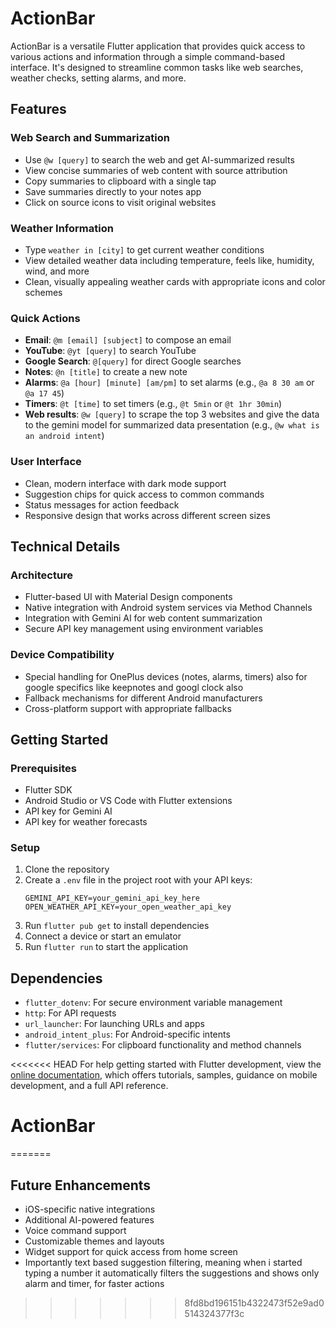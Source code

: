 # ActionBar
ActionBar is a versatile Flutter application that provides quick access to various actions and information through a simple command-based interface. It's designed to streamline common tasks like web searches, weather checks, setting alarms, and more.

## Features

### Web Search and Summarization
- Use `@w [query]` to search the web and get AI-summarized results
- View concise summaries of web content with source attribution
- Copy summaries to clipboard with a single tap
- Save summaries directly to your notes app
- Click on source icons to visit original websites

### Weather Information
- Type `weather in [city]` to get current weather conditions
- View detailed weather data including temperature, feels like, humidity, wind, and more
- Clean, visually appealing weather cards with appropriate icons and color schemes

### Quick Actions
- **Email**: `@m [email] [subject]` to compose an email
- **YouTube**: `@yt [query]` to search YouTube
- **Google Search**: `@[query]` for direct Google searches
- **Notes**: `@n [title]` to create a new note
- **Alarms**: `@a [hour] [minute] [am/pm]` to set alarms (e.g., `@a 8 30 am` or `@a 17 45`)
- **Timers**: `@t [time]` to set timers (e.g., `@t 5min` or `@t 1hr 30min`)
- **Web results**: `@w [query]` to scrape the top 3 websites and give the data to the gemini model for summarized data presentation (e.g., `@w what is an android intent`)

### User Interface
- Clean, modern interface with dark mode support
- Suggestion chips for quick access to common commands
- Status messages for action feedback
- Responsive design that works across different screen sizes

## Technical Details

### Architecture
- Flutter-based UI with Material Design components
- Native integration with Android system services via Method Channels
- Integration with Gemini AI for web content summarization
- Secure API key management using environment variables

### Device Compatibility
- Special handling for OnePlus devices (notes, alarms, timers) also for google specifics like keepnotes and googl clock also
- Fallback mechanisms for different Android manufacturers
- Cross-platform support with appropriate fallbacks

## Getting Started

### Prerequisites
- Flutter SDK
- Android Studio or VS Code with Flutter extensions
- API key for Gemini AI
- API key for weather forecasts

### Setup
1. Clone the repository
2. Create a `.env` file in the project root with your API keys:
   ```
   GEMINI_API_KEY=your_gemini_api_key_here
   OPEN_WEATHER_API_KEY=your_open_weather_api_key
   ```
3. Run `flutter pub get` to install dependencies
4. Connect a device or start an emulator
5. Run `flutter run` to start the application

## Dependencies
- `flutter_dotenv`: For secure environment variable management
- `http`: For API requests
- `url_launcher`: For launching URLs and apps
- `android_intent_plus`: For Android-specific intents
- `flutter/services`: For clipboard functionality and method channels

<<<<<<< HEAD
For help getting started with Flutter development, view the
[online documentation](https://docs.flutter.dev/), which offers tutorials,
samples, guidance on mobile development, and a full API reference.
# ActionBar
=======
## Future Enhancements
- iOS-specific native integrations
- Additional AI-powered features
- Voice command support
- Customizable themes and layouts
- Widget support for quick access from home screen
- Importantly text based suggestion filtering, meaning when i started typing a number it automatically filters the suggestions and shows only alarm and timer, for faster actions
>>>>>>> 8fd8bd196151b4322473f52e9ad0514324377f3c

